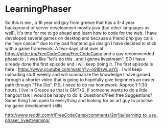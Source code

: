 LearningPhaser
==============

So this is me , a 16 year old guy from greece that has a 3-4 year background of server development mostly java (but other languages as well). It's tme for me to go ahead and learn how to code for the web. I have developed several games on desktop and because a friend php guy calls me "eye cancer" due to my bad frontend gui design I have decided to stick with a game framework. A two-days chat over at https://gitter.im/FreeCodeCamp/FreeCodeCamp and a guy recommended phaser.io . I was like "let's do this , and I gonna livestream". SO I have already done the first episode and I will keep doing it. The first episode is here : https://www.youtube.com/watch?v=p98lzwLusYc . I will keep uploading stuff weekly and will summarize the knowledge I have gained through a shorter video that is going to hopefully give beginners an easier path through "The Dip".
P.S. I need to do ma homework. Approx 1-1:30 hours. I live in Greece so that is GMT+2.
If someone wants to do a little hangout talk I would be happy to do it. Questions?Feel free Suggestions?Same thing I am open to everything and looking for an art guy to practise my game development skills

http://www.reddit.com/r/FreeCodeCamp/comments/2nr1ja/learning_to_use_phaser_livestreaming/
